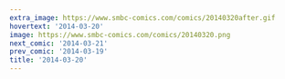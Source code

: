```yaml
---
extra_image: https://www.smbc-comics.com/comics/20140320after.gif
hovertext: '2014-03-20'
image: https://www.smbc-comics.com/comics/20140320.png
next_comic: '2014-03-21'
prev_comic: '2014-03-19'
title: '2014-03-20'
---
```


